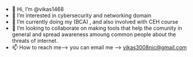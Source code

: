 - 👋 Hi, I’m @vikas1468
- 👀 I’m interested in cybersecurity and networking domain
- 🌱 I’m currently doing my (BCA) , and also involved with CEH course
- 💞️ I’m looking to collaborate on making tools that help the comunity in general and spread awareness amoung common people about the threats of internet.
- 📫 How to reach me--> you can email me --> vikas3008nic@gmail.com

<!---
vikas1468/vikas1468 is a ✨ special ✨ repository because its `README.md` (this file) appears on your GitHub profile.
You can click the Preview link to take a look at your changes.
--->
